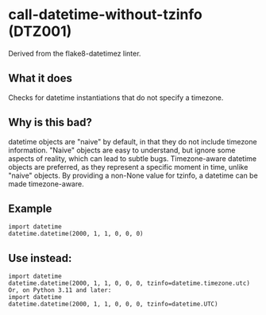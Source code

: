# call-datetime-without-tzinfo (DTZ001)
Derived from the flake8-datetimez linter.
## What it does
Checks for datetime instantiations that do not specify a timezone.
## Why is this bad?
datetime objects are "naive" by default, in that they do not include
timezone information. "Naive" objects are easy to understand, but ignore
some aspects of reality, which can lead to subtle bugs. Timezone-aware
datetime objects are preferred, as they represent a specific moment in
time, unlike "naive" objects.
By providing a non-None value for tzinfo, a datetime can be made
timezone-aware.
## Example
```
import datetime
datetime.datetime(2000, 1, 1, 0, 0, 0)
```
## Use instead:
```
import datetime
datetime.datetime(2000, 1, 1, 0, 0, 0, tzinfo=datetime.timezone.utc)
Or, on Python 3.11 and later:
import datetime
datetime.datetime(2000, 1, 1, 0, 0, 0, tzinfo=datetime.UTC)
```